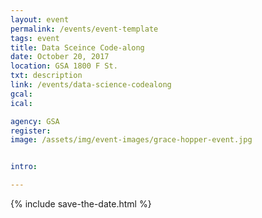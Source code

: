 ```yaml
---
layout: event
permalink: /events/event-template
tags: event
title: Data Sceince Code-along
date: October 20, 2017
location: GSA 1800 F St.
txt: description
link: /events/data-science-codealong
gcal: 
ical: 

agency: GSA
register: 
image: /assets/img/event-images/grace-hopper-event.jpg


intro: 

---
```


{% include save-the-date.html %}
